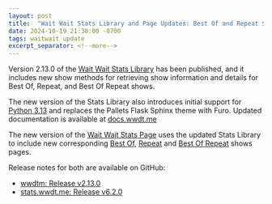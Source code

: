 ```yaml
---
layout: post
title:  "Wait Wait Stats Library and Page Updates: Best Of and Repeat Shows"
date: 2024-10-19 21:30:00 -0700
tags: waitwait update
excerpt_separator: <!--more-->
---
```


Version 2.13.0 of the [Wait Wait Stats Library](https://github.com/questionlp/wwdtm) has been published, and it includes new show methods for retrieving show information and details for Best Of, Repeat, and Best Of Repeat shows.

The new version of the Stats Library also introduces initial support for [Python 3.13](https://www.python.org/downloads/release/python-3130/) and replaces the Pallets Flask Sphinx theme with Furo. Updated documentation is available at [docs.wwdt.me](https://docs.wwdt.me)

<!--more-->

The new version of the [Wait Wait Stats Page](https://stats.wwdt.me) uses the updated Stats Library to include new corresponding [Best Of](https://stats.wwdt.me/shows/best-ofs), [Repeat](https://stats.wwdt.me/shows/repeats) and [Best Of Repeat](https://stats.wwdt.me/shows/best-of-repeats) shows pages.

Release notes for both are available on GitHub:

* [wwdtm: Release v2.13.0](https://github.com/questionlp/wwdtm/releases/tag/v2.13.0)
* [stats.wwdt.me: Release v6.2.0](https://github.com/questionlp/stats.wwdt.me/releases/tag/v6.2.0)
